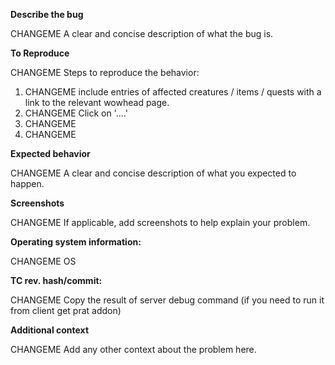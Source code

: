 **Describe the bug**

CHANGEME A clear and concise description of what the bug is.

**To Reproduce**

CHANGEME Steps to reproduce the behavior:
1. CHANGEME include entries of affected creatures / items / quests with a link to the relevant wowhead page.
2. CHANGEME Click on '....'
3. CHANGEME 
4. CHANGEME 

**Expected behavior**

CHANGEME A clear and concise description of what you expected to happen.

**Screenshots**

CHANGEME If applicable, add screenshots to help explain your problem.

**Operating system information:**

CHANGEME OS

**TC rev. hash/commit:**

CHANGEME Copy the result of server debug command (if you need to run it from client get prat addon)

**Additional context**

CHANGEME Add any other context about the problem here.
